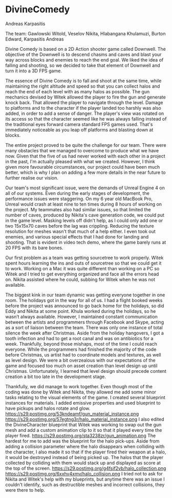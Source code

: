 # DivineComedy
Andreas Karpasitis

The team:
Gawlowski Witold, Veselov	Nikita, Hlabangana	Khulamuzi, Burton Edward, Karpasitis Andreas

Divine Comedy is based on a 2D Action shooter game called Downwell. The objective of the Downwell is to descend chasms and caves and blast your way across blocks and enemies to reach the end goal. We liked the idea of falling and shooting, so we decided to take that element of Downwell and turn it into a 3D FPS game.

The essence of Divine Comedy is to fall and shoot at the same time, while maintaining the right altitude and speed so that you can collect halos and reach the end of each level with as many halos as possible. The gun mechanics devised by Witek allowed the player to fire the gun and generate knock back. That allowed the player to navigate through the level. Damage to platforms and to the character if the player landed too harshly was also added, in order to add a sense of danger. The player's view was rotated on its access so that the character seemed like he was always falling instead of the traditional eyes forward camera standard FPS games used. That's immediately noticeable as you leap off platforms and blasting down at blocks.

The entire project proved to be quite the challenge for our team. There were many obstacles that we managed to overcome to produce what we have now. Given that the five of us had never worked with each other in a project in the past, I'm actually pleased with what we created. However, I think given more favourable circumstances, our project could have been much better, which is why I plan on adding a few more details in the near future to further realise our vision.

Our team's most significant issue, were the demands of Unreal Engine 4 on all of our systems. Even during the early stages of development, the performance issues were staggering. On my 6 year old MacBook Pro, Unreal would crash at least nine to ten times during  8 hours of working on the project. My teammates also had similar issues, so that limited the number of caves, produced by Nikita's cave generation code, we could put in the game level. Masking levels off didn't help, as I could only add one or two 15x15x70 caves before the lag was crippling. Reducing the texture resolution for meshes wasn't that much of a help either. I even took out enemies, and various special effects that I had done for landing and shooting. That is evident in video tech demo, where the game barely runs at 20 FPS with its bare bones.

Our first problem as a team was getting sourcetree to work properly. Witek spent hours learning the ins and outs of sourcetree so that we could get it to work. Working on a Mac it was quite different than working on a PC so Witek and I tried to get everything organized and face all the errors head on. Nikita assisted where he could, subbing for Witek when he was not available. 

The biggest kink in our team dynamic was getting everyone together in one room. The holidays got in the way for all of us. I had a flight booked weeks before the project was announced to go back home for the holidays, so did Eddy and Nikita at some point. Khula worked during the holidays, so he wasn’t always available. However, I maintained constant communication between the artists and programmers through Facebook and Skype, acting as a sort of liaison between the team. There was only one instance of total silence the week after Christmas. Aside from the holiday hangovers, I got a tooth infection and had to get a root canal and was on antibiotics for a week. Thankfully, beyond those mishaps, most of the time I could reach everyone. While the programmers had finished the majority of the code before Christmas, us artist had to coordinate models and textures, as well as level design. We were a bit overzealous with our expectations of the game and focused too much on asset creation than level design up until Christmas. Unfortunately, I learned that level design should precede content creation a bit too late in the development stage.


Thankfully, we did manage to work together. Even though most of the coding was done by Witek and Nikita, they allowed me add some minor tasks relating to the visual elements of the game. I created several blueprint instances for materials. I added emissive properties and used blueprint to have pickups and halos rotate and glow.
https://s29.postimg.org/53kndeamf/gun_material_instance.png
https://s29.postimg.org/57egtng3r/halo_material_instance.png
I also edited the DivineCharacter blueprint that Witek was working to swap out the gun mesh and add a custom animation clip to it so that it played every time the player fired.
https://s29.postimg.org/sta3238zr/gun_animation.png
The hardest for me to add was the blueprint for the halo pick-ups. Aside from adding a collision parameter where the halo disappears when colliding with the character, I also made it so that if the player fired their weapon at a halo, it would be destroyed instead of being picked up. The halos that the player collected by colliding with them would stack up and displayed as score at the top of the screen.
https://s29.postimg.org/g4fsif2vb/halo_collection.png
https://s29.postimg.org/6xxhv4xmv/halo_collision.png
I tried not to ask for Nikita and Witek's help with my blueprints, but anytime there was an issue I couldn't identify, such as destructible meshes and incorrect collisions, they were there to help.
